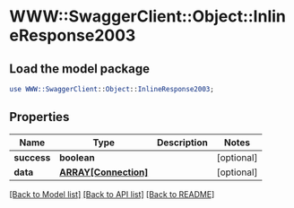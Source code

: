 # WWW::SwaggerClient::Object::InlineResponse2003

## Load the model package
```perl
use WWW::SwaggerClient::Object::InlineResponse2003;
```

## Properties
Name | Type | Description | Notes
------------ | ------------- | ------------- | -------------
**success** | **boolean** |  | [optional] 
**data** | [**ARRAY[Connection]**](Connection.md) |  | [optional] 

[[Back to Model list]](../README.md#documentation-for-models) [[Back to API list]](../README.md#documentation-for-api-endpoints) [[Back to README]](../README.md)


